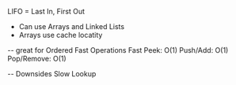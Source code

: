 LIFO = Last In, First Out
- Can use Arrays and Linked Lists
- Arrays use cache locatity

-- great for
Ordered
Fast Operations
Fast Peek: O(1)
Push/Add: O(1)
Pop/Remove: O(1)

-- Downsides
Slow Lookup